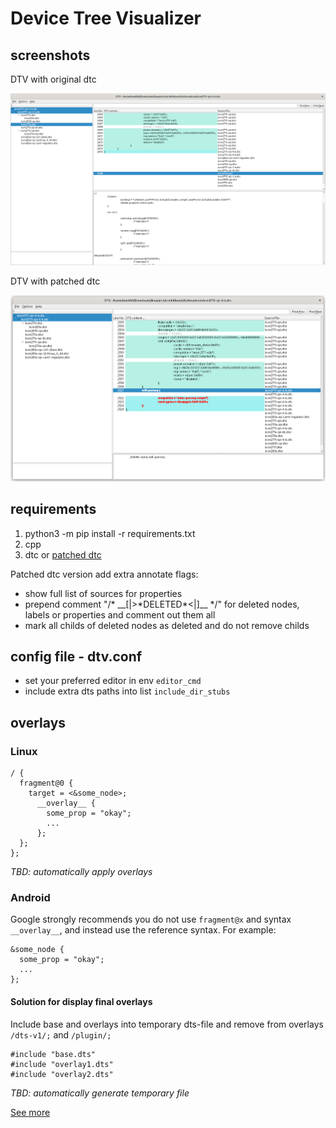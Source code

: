 # Device Tree Visualizer

## screenshots

DTV with original dtc

![DTV with original dtc](screenshot/dtv-demo_dtc_original.png?raw=true "DTV with original dtc")

DTV with patched dtc

![DTV with patched dtc](screenshot/dtv-demo_dtc_patched.png?raw=true "DTV with patched dtc")

## requirements

1. python3 -m pip install -r requirements.txt
2. cpp
3. dtc or [patched dtc](https://github.com/bmx666/dtc)

Patched dtc version add extra annotate flags:
* show full list of sources for properties
* prepend comment "/\* \_\_\[|\>\*DELETED\*\<|\]\_\_ \*/" for deleted nodes, labels or properties and comment out them all
* mark all childs of deleted nodes as deleted and do not remove childs

## config file - dtv.conf

* set your preferred editor in env `editor_cmd`
* include extra dts paths into list `include_dir_stubs`

## overlays

### Linux

```
/ {
  fragment@0 {
    target = <&some_node>;
      __overlay__ {
        some_prop = "okay";
        ...
      };
  };
};
```

*TBD: automatically apply overlays*

### Android

Google strongly recommends you do not use `fragment@x` and syntax `__overlay__`, and instead use the reference syntax. For example:

```
&some_node {
  some_prop = "okay";
  ...
};
```

#### Solution for display final overlays

Include base and overlays into temporary dts-file and remove from overlays `/dts-v1/;` and `/plugin/;`

```
#include "base.dts"
#include "overlay1.dts"
#include "overlay2.dts"
```

*TBD: automatically generate temporary file*

[See more](https://source.android.com/devices/architecture/dto/syntax)
